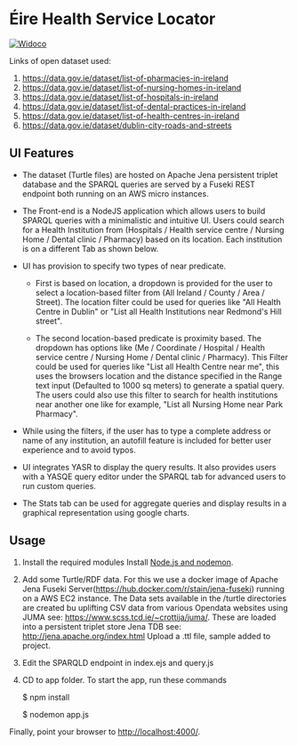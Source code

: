 # Éire Health Service Locator

[![Widoco](https://img.shields.io/badge/documentation%20Widoco-orange)](https://www.scss.tcd.ie/~kamblea/ontologies/2019/10/ireland-health-service-locator/1.0.0/myDocumentation/index-en.html)

Links of open dataset used:

1. https://data.gov.ie/dataset/list-of-pharmacies-in-ireland
2. https://data.gov.ie/dataset/list-of-nursing-homes-in-ireland
3. https://data.gov.ie/dataset/list-of-hospitals-in-ireland
4. https://data.gov.ie/dataset/list-of-dental-practices-in-ireland
5. https://data.gov.ie/dataset/list-of-health-centres-in-ireland
6. https://data.gov.ie/dataset/dublin-city-roads-and-streets
 
## UI Features
* The dataset (Turtle files) are hosted on Apache Jena persistent triplet database and the SPARQL queries are served by a Fuseki REST endpoint both running on an AWS micro instances.

* The Front-end is a NodeJS application which allows users to build SPARQL queries with a minimalistic and intuitive UI.
Users could search for a Health Institution from (Hospitals / Health service centre / Nursing Home / Dental clinic / Pharmacy) based on its location. Each institution is on a different Tab as shown below.

* UI has provision to specify two types of near predicate.
  * First is based on location, a dropdown is provided for the user to select a location-based filter from (All Ireland / County / Area / Street). The location filter could be used for queries like "All Health Centre in Dublin" or "List all Health Institutions near Redmond's Hill street".

  * The second location-based predicate is proximity based. The dropdown has options like (Me / Coordinate / Hospital / Health service centre / Nursing Home / Dental clinic / Pharmacy). This Filter could be used for queries like "List all Health Centre near me", this uses the browsers location and the distance specified in the Range text input (Defaulted to 1000 sq meters) to generate a spatial query. The users could also use this filter to search for health institutions near another one like for example, "List all Nursing Home near Park Pharmacy".

* While using the filters, if the user has to type a complete address or name of any institution, an autofill feature is included for better user experience and to avoid typos.

* UI integrates YASR to display the query results. It also provides users with a YASQE query editor under the SPARQL tab for advanced users to run custom queries.

* The Stats tab can be used for aggregate queries and display results in a graphical representation using google charts.

## Usage
1) Install the required modules
Install [Node.js and nodemon](http://nodejs.org).

2) Add some Turtle/RDF data. 
For this we use a docker image of Apache Jena Fuseki Server(https://hub.docker.com/r/stain/jena-fuseki) running on a AWS EC2 instance. The Data sets available in the /turtle directories are created bu uplifting CSV data from various Opendata websites using JUMA see: https://www.scss.tcd.ie/~crottija/juma/. These are loaded into a persistent triplet store Jena TDB see: http://jena.apache.org/index.html
Upload a .ttl file, sample added to project.

3) Edit the SPARQLD endpoint in index.ejs and query.js

4) CD to app folder. To start the app, run these commands

    $ npm install
    
    $ nodemon app.js

Finally, point your browser to
[http://localhost:4000/](http://localhost:4000/).
